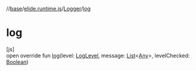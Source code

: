 //[base](../../../index.md)/[elide.runtime.js](../index.md)/[Logger](index.md)/[log](log.md)

# log

[js]\
open override fun [log](log.md)(level: [LogLevel](../../../../../packages/base/base/elide.runtime/-log-level/index.md), message: [List](https://kotlinlang.org/api/latest/jvm/stdlib/kotlin.collections/-list/index.html)&lt;[Any](https://kotlinlang.org/api/latest/jvm/stdlib/kotlin/-any/index.html)&gt;, levelChecked: [Boolean](https://kotlinlang.org/api/latest/jvm/stdlib/kotlin/-boolean/index.html))
